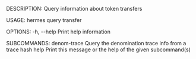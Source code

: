 DESCRIPTION:
Query information about token transfers

USAGE:
    hermes query transfer <SUBCOMMAND>

OPTIONS:
    -h, --help    Print help information

SUBCOMMANDS:
    denom-trace    Query the denomination trace info from a trace hash
    help           Print this message or the help of the given subcommand(s)
